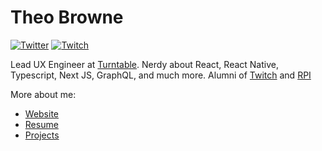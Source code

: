 # Theo Browne

<a href="https://twitter.com/TheoOnTwitch"><img src="https://img.shields.io/twitter/follow/TheoOnTwitch?label=Twitter&style=social" alt="Twitter"></a>
<a href="https://twitch.tv/Theo"><img src="https://img.shields.io/twitch/status/Theo?label=Twitch" alt="Twitch"></a>

Lead UX Engineer at [Turntable](https://tt.fm). Nerdy about React, React Native, Typescript, Next JS, GraphQL, and much more. Alumni of [Twitch](https://twitch.tv) and [RPI](https://rpi.edu)

More about me:

- [Website](https://t3.gg)
- [Resume](https://github.com/TheoBr/TheoBr/blob/master/about/resume.md)
- [Projects](https://github.com/TheoBr/TheoBr/blob/master/about/projects.md)
